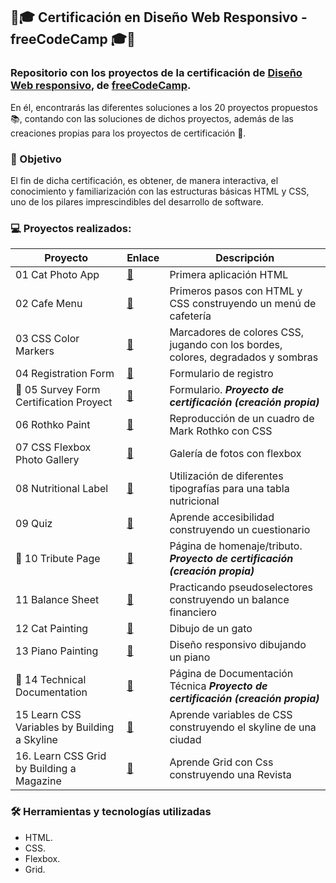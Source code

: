 ## 🏅🎓 Certificación en Diseño Web Responsivo - freeCodeCamp 🎓🏅



### Repositorio con los proyectos de la certificación de [Diseño Web responsivo](https://www.freecodecamp.org/learn/2022/responsive-web-design/), de [freeCodeCamp](https://www.freecodecamp.org). 

En él, encontrarás las diferentes soluciones a los 20 proyectos propuestos 📚, contando con las soluciones de dichos proyectos, además de las creaciones propias para los proyectos de certificación 🎯.



### 🔎 Objetivo
El fin de dicha certificación, es obtener, de manera interactiva, el conocimiento y familiarización con las estructuras básicas HTML y CSS, uno de los pilares imprescindibles del desarrollo de software.



### 💻 Proyectos realizados:

| Proyecto | Enlace | Descripción |
| ----------- | ----------- | ----------- |
| 01 Cat Photo App |[📂](https://github.com/APoves/Repo/tree/main/01%20Cat%20Photo%20App)| Primera aplicación HTML |
| 02 Cafe Menu |[📂](https://github.com/APoves/Repo/tree/main/02%20Cafe%20Menu)| Primeros pasos con HTML y CSS construyendo un menú de cafetería |
| 03 CSS Color Markers |[📂](https://github.com/APoves/Repo/tree/main/03%20CSS%20Color%20Markers)| Marcadores de colores CSS, jugando con los bordes, colores, degradados y sombras |
| 04 Registration Form |[📂](https://github.com/APoves/Repo/tree/main/04%20Registration%20Form)|Formulario de registro |
| 🎯 05 Survey Form Certification Proyect |[📂](https://github.com/APoves/Repo/tree/main/05%20Survey%20Form%20(Certification%20Project))|Formulario. ***Proyecto de certificación (creación propia)*** |
| 06 Rothko Paint |[📂](https://github.com/APoves/Repo/tree/main/06%20Rothko%20Paint)| Reproducción de un cuadro de Mark Rothko con CSS |
| 07 CSS Flexbox Photo Gallery |[📂](https://github.com/APoves/Repo/tree/main/07%20CSS%20Flexbox%20Photo%20Gallery)| Galería de fotos con flexbox |
| 08 Nutritional Label |[📂](https://github.com/APoves/Repo/tree/main/08%20Nutritional%20Label)| Utilización de diferentes tipografías para una tabla nutricional |
| 09 Quiz| [📂](https://github.com/APoves/Repo/tree/main/09%20Aprende%20accesibilidad%20construyendo%20un%20cuestionario) | Aprende accesibilidad construyendo un cuestionario| |
| 🎯 10 Tribute Page |[📂](https://github.com/APoves/Repo/tree/main/10%20P%C3%A1gina%20de%20Homenaje)| Página de homenaje/tributo. ***Proyecto de certificación (creación propia)*** |
| 11 Balance Sheet |[📂](https://github.com/APoves/Repo/tree/main/11%20Balance%20Financiero) |Practicando pseudoselectores construyendo un balance financiero|
| 12 Cat Painting |[📂](https://github.com/APoves/Repo/tree/main/12%20Aprende%20CSS%20intermedio%20haciendo%20una%20pintura%20de%20gatos)| Dibujo de un gato |
| 13  Piano Painting |[📂](https://github.com/APoves/Repo/tree/main/13%20Aprende%20dise%C3%B1o%20web%20adaptativo%20construyendo%20un%20piano)| Diseño responsivo dibujando un piano |
| 🎯 14  Technical Documentation |[📂]([https://github.com/APoves/Repo/tree/main/13%20Aprende%20dise%C3%B1o%20web%20adaptativo%20construyendo%20un%20piano](https://github.com/APoves/Responsive-Web-Design/tree/main/14.%20Technical%20documentation))| Página de Documentación Técnica ***Proyecto de certificación (creación propia)*** |
| 15 Learn CSS Variables by Building a Skyline |[📂](https://github.com/APoves/Responsive-Web-Design/tree/main/15.%20Learn%20CSS%20variables%20by%20building%20a%20city%20skyline)| Aprende variables de CSS construyendo el skyline de una ciudad |
| 16. Learn CSS Grid by Building a Magazine |[📂](https://github.com/APoves/Responsive-Web-Design/tree/main/16.%20Learn%20CSS%20Grid%20by%20Building%20a%20Magazine)| Aprende Grid con Css construyendo una Revista |

 
### 🛠 Herramientas y tecnologías utilizadas

- HTML.
- CSS.
- Flexbox.
- Grid.
